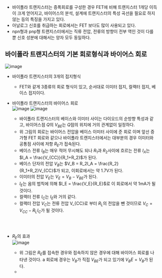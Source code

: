 - 바이폴라 트랜지스터는 증폭회로를 구성한 경우 FET에 비해 트랜지스터 1개당 이득이 크게 얻어지고, 바이어스의 분석, 설계에 트랜지스터의 특성 곡선을 필요로 하지 않는 등의 특징을 가지고 있다.
- 아날로그 신호를 취급하는 회로에서는 FET 보다도 많이 사용되고 있다.
- npn형과 pnp형 트랜지스터에서는 직류 전압, 전류의 방향이 전부 역인 것이 다를 뿐 신호 성분에 대해서는 양자 모두 동일하다.


## 바이폴라 트랜지스터의 기본 회로형식과 바이어스 회로
![image](https://github.com/user-attachments/assets/c8c739c3-669b-4ec2-b7e1-b6e4893e0bf4)

- 바이폴라 트랜지스터의 3개의 접지형식
  - FET와 같게 3종류의 회로 형식이 있고, 순서대로 이미터 접지, 컬랙터 접지, 베이스 접지이다.
- 바이폴라 트랜지스터의 바이어스 회로<br>
![image](https://github.com/user-attachments/assets/348319ce-10ad-4c32-aa88-094803017a9a)
![image](https://github.com/user-attachments/assets/2b9d924d-561a-4d95-84f0-234c4b127291)

  - 바이폴라 트랜지스터의 베이스와 이미터 사이는 다이오드의 순방향 특성과 같고, 바이어스점 $Q$의 $V_{BE}$는 $Q$점의 위치에 거의 관계없이 일정하다.
  - 위 그림의 회로는 바이어스 전압을 베이스 이미터 사이에 준 회로 이며 앞선 증가형 FET 회로와 같으나 바이폴라 트랜지스터에서는 대부분의 경우 이미터와 공통점 사이에 저항 $R_E$가 접속된다.
  - 베이스 전류 $I_B$는 매우 적어 무시해도 되나 $R_1$과 $R_2$사이에 흐르는 전류 $I_A$는<br> $I_A = \frac{V_{CC}}{R_1+R_2}$가 된다.
  - 베이스 단자의 전압 $V_B$는 $V_B = R_2I_A = \frac{R_2}{R_1+R_2}V_{CC}$가 되고, 이회로에서는 약 1.7V가 된다.
  - 이미터의 전압 $V_E$는 $V_E = V_B - V_{BE}$가 된다.
  - $I_E$는 옴의 법칙에 의해 $I_E = \frac{V_E}{R_E}$로 이 회로에서 약 1mA가 될 것이다.
  - 컬랙터 전류 $I_C$는 $I_E$와 거의 같다.
  - 컬랙터 전압 $V_C$는 전류 전압 V_{CC}로 부터 $R_L$의 전압을 뺀 것이므로 $V_C = V_{CC} - R_LI_C$가 될 것이다.

<br>
<br>

- $R_E$의 효과<br>
![image](https://github.com/user-attachments/assets/cf1d70a9-b4c3-4d86-beef-58e6649ed292)

  - 위 그림은 $R_E$를 접속한 경우와 접속하지 않은 경우에 대해 바이어스 회로를 나타낸 것이다. a 회로에 경우는 $V_B$가 직접 $V_{BE}$가 되고 있기에 $V_BE = V_B$가 된다.
  - 
